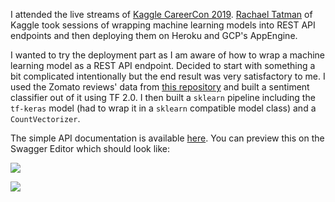 I attended the live streams of [Kaggle CareerCon 2019](https://www.kaggle.com/careercon2019). [Rachael Tatman](https://twitter.com/rctatman) of Kaggle took sessions of wrapping machine learning models into REST API endpoints and then deploying them on Heroku and GCP's AppEngine. 

I wanted to try the deployment part as I am aware of how to wrap a machine learning model as a REST API endpoint. Decided to start with something a bit complicated intentionally but the end result was very satisfactory to me. I used the Zomato reviews' data from [this repository](https://github.com/Nilabhra/kolkata_nlp_workshop_2019) and built a sentiment classifier out of it using TF 2.0. I then built a `sklearn` pipeline including the `tf-keras` model (had to wrap it in a `sklearn` compatible model class) and a `CountVectorizer`. 

The simple API documentation is available [here](https://github.com/sayakpaul/Reviews-Classifier-Heroku-Deployment/blob/master/openapi.yaml). You can preview this on the Swagger Editor which should look like: 

![](https://i.ibb.co/zmV7t7f/Screen-Shot-2019-04-21-at-2-24-41-PM.png)

![](https://i.ibb.co/QfzWdyB/Screen-Shot-2019-04-21-at-2-24-57-PM.png)
